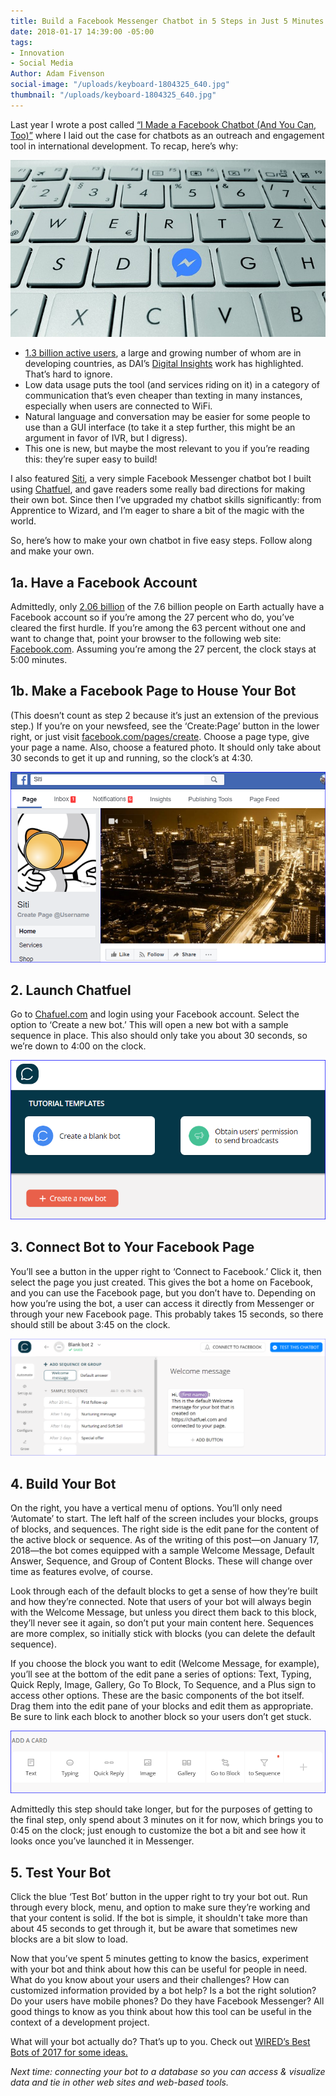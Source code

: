 ```yaml
---
title: Build a Facebook Messenger Chatbot in 5 Steps in Just 5 Minutes
date: 2018-01-17 14:39:00 -05:00
tags:
- Innovation
- Social Media
Author: Adam Fivenson
social-image: "/uploads/keyboard-1804325_640.jpg"
thumbnail: "/uploads/keyboard-1804325_640.jpg"
---
```


Last year I wrote a post called [“I Made a Facebook Chatbot (And You Can, Too)”](https://dai-global-digital.com/facebook-chatbot.html) where I laid out the case for chatbots as an outreach and engagement tool in international development. To recap, here’s why:

<!--more-->

![keyboard-1804325_640.jpg](/uploads/keyboard-1804325_640.jpg)

* [1.3 billion active users](https://venturebeat.com/2017/09/14/facebook-messenger-passes-1-3-billion-monthly-active-users/), a large and growing number of whom are in developing countries, as DAI’s [Digital Insights](https://dai-global-digital.com/tags/?tag=digital-insights) work has highlighted. That’s hard to ignore.
* Low data usage puts the tool (and services riding on it) in a category of communication that’s even cheaper than texting in many instances, especially when users are connected to WiFi.
* Natural language and conversation may be easier for some people to use than a GUI interface (to take it a step further, this might be an argument in favor of IVR, but I digress).
* This one is new, but maybe the most relevant to you if you’re reading this: they’re super easy to build!

I also featured [Siti](https://www.messenger.com/t/1276881939061378), a very simple Facebook Messenger chatbot bot I built using [Chatfuel](http://www.chatfuel.com), and gave readers some really bad directions for making their own bot. Since then I’ve upgraded my chatbot skills significantly: from Apprentice to Wizard, and I’m eager to share a bit of the magic with the world.

So, here’s how to make your own chatbot in five easy steps. Follow along and make your own.

## 1a. Have a Facebook Account

Admittedly, only [2.06 billion](https://www.statista.com/statistics/264810/number-of-monthly-active-facebook-users-worldwide/) of the 7.6 billion people on Earth actually have a Facebook account so if you’re among the 27 percent who do, you’ve cleared the first hurdle. If you’re among the 63 percent without one and want to change that, point your browser to the following web site: [Facebook.com](http://www.facebook.com). Assuming you’re among the 27 percent, the clock stays at 5:00 minutes.

## 1b. Make a Facebook Page to House Your Bot

(This doesn’t count as step 2 because it’s just an extension of the previous step.) If you’re on your newsfeed, see the ‘Create:Page’ button in the lower right, or just visit  [facebook.com/pages/create](http://www.facebook.com/pages/create). Choose a page type, give your page a name. Also, choose a featured photo. It should only take about 30 seconds to get it up and running, so the clock’s at 4:30.

![siti.PNG](/uploads/siti.PNG)

## 2. Launch Chatfuel

Go to [Chafuel.com](http://www.chatfuel.com) and login using your Facebook account. Select the option to ‘Create a new bot.’ This will open a new bot with a sample sequence in place. This also should only take you about 30 seconds, so we’re down to 4:00 on the clock.

![test.PNG](/uploads/test.PNG)

## 3. Connect Bot to Your Facebook Page

You’ll see a button in the upper right to ‘Connect to Facebook.’ Click it, then select the page you just created. This gives the bot a home on Facebook, and you can use the Facebook page, but you don’t have to. Depending on how you’re using the bot, a user can access it directly from Messenger or through your new Facebook page. This probably takes 15 seconds, so there should still be about 3:45 on the clock.

![test page.PNG](/uploads/test%20page.PNG)

## 4. Build Your Bot

On the right, you have a vertical menu of options. You’ll only need ‘Automate’ to start. The left half of the screen includes your blocks, groups of blocks, and sequences. The right side is the edit pane for the content of the active block or sequence. As of the writing of this post—on January 17, 2018—the bot comes equipped with a sample Welcome Message, Default Answer, Sequence, and Group of Content Blocks. These will change over time as features evolve, of course.

Look through each of the default blocks to get a sense of how they’re built and how they’re connected. Note that users of your bot will always begin with the Welcome Message, but unless you direct them back to this block, they’ll never see it again, so don’t put your main content here. Sequences are more complex, so initially stick with blocks (you can delete the default sequence).

If you choose the block you want to edit (Welcome Message, for example), you’ll see at the bottom of the edit pane a series of options: Text, Typing, Quick Reply, Image, Gallery, Go To Block, To Sequence, and a Plus sign to access other options. These are the basic components of the bot itself. Drag them into the edit pane of your blocks and edit them as appropriate. Be sure to link each block to another block so your users don’t get stuck.

![ada a card.PNG](/uploads/ada%20a%20card.PNG)

Admittedly this step should take longer, but for the purposes of getting to the final step, only spend about 3 minutes on it for now, which brings you to 0:45 on the clock; just enough to customize the bot a bit and see how it looks once you’ve launched it in Messenger.

## 5. Test Your Bot

Click the blue ‘Test Bot’ button in the upper right to try your bot out. Run through every block, menu, and option to make sure they’re working and that your content is solid. If the bot is simple, it shouldn't take more than about 45 seconds to get through it, but be aware that sometimes new blocks are a bit slow to load.

Now that you’ve spent 5 minutes getting to know the basics, experiment with your bot and think about how this can be useful for people in need. What do you know about your users and their challenges? How can customized information provided by a bot help? Is a bot the right solution? Do your users have mobile phones? Do they have Facebook Messenger? All good things to know as you think about how this tool can be useful in the context of a development project.

What will your bot actually do? That’s up to you. Check out [WIRED’s Best Bots of 2017 for some ideas.](http://www.wired.co.uk/article/chatbot-list-2017)

*Next time: connecting your bot to a database so you can access & visualize data and tie in other web sites and web-based tools.*